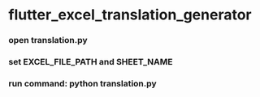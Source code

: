 # flutter_excel_translation_generator


### open translation.py
### set EXCEL_FILE_PATH and SHEET_NAME
### run command: python translation.py
 
